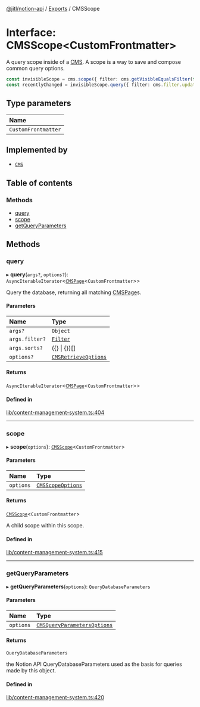 [@jitl/notion-api](../README.md) / [Exports](../modules.md) / CMSScope

# Interface: CMSScope<CustomFrontmatter\>

A query scope inside of a [CMS](../classes/CMS.md).
A scope is a way to save and compose common query options.

```typescript
const invisibleScope = cms.scope({ filter: cms.getVisibleEqualsFilter(false), showInvisible: true })
const recentlyChanged = invisibleScope.query({ filter: cms.filter.updatedTime.last_week({}) })
```

## Type parameters

| Name |
| :------ |
| `CustomFrontmatter` |

## Implemented by

- [`CMS`](../classes/CMS.md)

## Table of contents

### Methods

- [query](CMSScope.md#query)
- [scope](CMSScope.md#scope)
- [getQueryParameters](CMSScope.md#getqueryparameters)

## Methods

### query

▸ **query**(`args?`, `options?`): `AsyncIterableIterator`<[`CMSPage`](CMSPage.md)<`CustomFrontmatter`\>\>

Query the database, returning all matching [CMSPage](CMSPage.md)s.

#### Parameters

| Name | Type |
| :------ | :------ |
| `args?` | `Object` |
| `args.filter?` | [`Filter`](../modules.md#filter) |
| `args.sorts?` | ({} \| {})[] |
| `options?` | [`CMSRetrieveOptions`](CMSRetrieveOptions.md) |

#### Returns

`AsyncIterableIterator`<[`CMSPage`](CMSPage.md)<`CustomFrontmatter`\>\>

#### Defined in

[lib/content-management-system.ts:404](https://github.com/justjake/monorepo/blob/main/packages/notion-api/src/lib/content-management-system.ts#L404)

___

### scope

▸ **scope**(`options`): [`CMSScope`](CMSScope.md)<`CustomFrontmatter`\>

#### Parameters

| Name | Type |
| :------ | :------ |
| `options` | [`CMSScopeOptions`](CMSScopeOptions.md) |

#### Returns

[`CMSScope`](CMSScope.md)<`CustomFrontmatter`\>

A child scope within this scope.

#### Defined in

[lib/content-management-system.ts:415](https://github.com/justjake/monorepo/blob/main/packages/notion-api/src/lib/content-management-system.ts#L415)

___

### getQueryParameters

▸ **getQueryParameters**(`options`): `QueryDatabaseParameters`

#### Parameters

| Name | Type |
| :------ | :------ |
| `options` | [`CMSQueryParametersOptions`](CMSQueryParametersOptions.md) |

#### Returns

`QueryDatabaseParameters`

the Notion API QueryDatabaseParameters used as the basis for queries made by this object.

#### Defined in

[lib/content-management-system.ts:420](https://github.com/justjake/monorepo/blob/main/packages/notion-api/src/lib/content-management-system.ts#L420)
